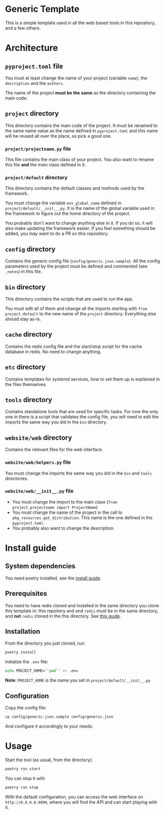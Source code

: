 # Generic Template

This is a simple template used in all the web based tools in this repository, and a few others.

# Architecture

## `pyproject.toml` file

You must at least change the name of your project (variable `name`), the `description` and the `authors`.

The name of the project **must be the same** as the directory containing the main code.

## `project` directory

This directory contains the main code of the project. It must be renamed to the
same name value as the name defined in `pyproject.toml` and this name will be reused
all over the place, so pick a good one.

### `project/projectname.py` file

This file contains the main class of your project. You also want to rename this file **and** the
main class defined in it.

### `project/default` directory

This directory contains the default classes and methods used by the framework.

You must change the variable `env_global_name` defined in `project/default/__init__.py`.
It is the name of the global variable used in the framework to figure out the home directory of the project.

You probably don't want to change anything else in it.
If you do so, it will also make updating the framework easier.
If you feel something should be added, you may want to do a PR on this repository.

## `config` directory

Contains the generic config file (`config/generic.json.sample`). All the config parameters used
by the project must be defined and commented (see `_notes`) in this file.

## `bin` directory

This directory contains the scripts that are used to run the app.

You must edit all of them and change all the imports starting with `from project.default` to the
new name of the `project` directory. Everything else should stay as-is.

## `cache` directory

Contains the redis config file and the start/stop script for the cache database in redis. No need to change anything.

## `etc` directory

Contains templates for systemd services, how to set them up is explained in the files themselves

## `tools` directory

Contains standalone tools that are used for specific tasks.
For now the only one in there is a script that validates the config file, you will need to edit the
imports the same way you did in the `bin` directory.

## `website/web` directory

Contains the relevant files for the web interface.

### `website/web/helpers.py` file

You must change the imports the same way you did in the `bin` and `tools` directories.

### `website/web/__init__.py` file

* You must change the import to the main class (`from project.projectname import ProjectName`)
* You must change the name of the project in the call to `pkg_resources.get_distribution`.
  This name is the one defined in the `pyproject.toml`.
* You probably also want to change the description.

# Install guide

## System dependencies

You need poetry installed, see the [install guide](https://python-poetry.org/docs/).

## Prerequisites

You need to have redis cloned and installed in the same directory you clone this template in:
this repoitory and and `redis` must be in the same directory, and **not** `redis` cloned in the
this directory. See [this guide](https://www.lookyloo.eu/docs/main/install-lookyloo.html#_install_redis).

## Installation

From the directory you just cloned, run:

```bash
poetry install
```

Initialize the `.env` file:

```bash
echo PROJECT_HOME="`pwd`" >> .env
```

**Note**: `PROJECT_HOME` is the name you set in `project/default/__init__.py`

## Configuration

Copy the config file:

```bash
cp config/generic.json.sample config/generic.json
```

And configure it accordingly to your needs.

# Usage

Start the tool (as usual, from the directory):

```bash
poetry run start
```

You can stop it with

```bash
poetry run stop
```

With the default configuration, you can access the web interface on `http://0.0.0.0:9999`,
where you will find the API and can start playing with it.
